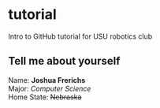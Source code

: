 # tutorial
Intro to GitHub tutorial for USU robotics club

## Tell me about yourself ##
Name: **Joshua Frerichs**\
Major: *Computer Science*\
Home State: ~~Nebraska~~
